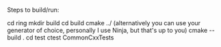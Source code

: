 Steps to build/run:

cd ring
mkdir build
cd build
cmake ../ (alternatively you can use your generator of choice, personally I use Ninja, but that's up to you)
cmake --build .
cd test
ctest CommonCxxTests
